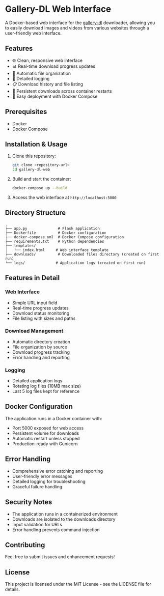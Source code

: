 # Gallery-DL Web Interface

A Docker-based web interface for the [gallery-dl](https://github.com/mikf/gallery-dl) downloader, allowing you to easily download images and videos from various websites through a user-friendly web interface.

## Features

- 🌐 Clean, responsive web interface
- 📊 Real-time download progress updates
- 📁 Automatic file organization
- 📝 Detailed logging
- 📋 Download history and file listing
- 🔄 Persistent downloads across container restarts
- 🚀 Easy deployment with Docker Compose

## Prerequisites

- Docker
- Docker Compose

## Installation & Usage

1. Clone this repository:
   ```bash
   git clone <repository-url>
   cd gallery-dl-web
   ```

2. Build and start the container:
   ```bash
   docker-compose up --build
   ```

3. Access the web interface at `http://localhost:5000`

## Directory Structure

```
.
├── app.py              # Flask application
├── Dockerfile          # Docker configuration
├── docker-compose.yml  # Docker Compose configuration
├── requirements.txt    # Python dependencies
├── templates/         
│   └── index.html     # Web interface template
├── downloads/          # Downloaded files directory (created on first run)
└── logs/              # Application logs (created on first run)
```

## Features in Detail

### Web Interface
- Simple URL input field
- Real-time progress updates
- Download status monitoring
- File listing with sizes and paths

### Download Management
- Automatic directory creation
- File organization by source
- Download progress tracking
- Error handling and reporting

### Logging
- Detailed application logs
- Rotating log files (10MB max size)
- Last 5 log files kept for reference

## Docker Configuration

The application runs in a Docker container with:
- Port 5000 exposed for web access
- Persistent volume for downloads
- Automatic restart unless stopped
- Production-ready with Gunicorn

## Error Handling

- Comprehensive error catching and reporting
- User-friendly error messages
- Detailed logging for troubleshooting
- Graceful failure handling

## Security Notes

- The application runs in a containerized environment
- Downloads are isolated to the downloads directory
- Input validation for URLs
- Error handling prevents command injection

## Contributing

Feel free to submit issues and enhancement requests!

## License

This project is licensed under the MIT License - see the LICENSE file for details.
